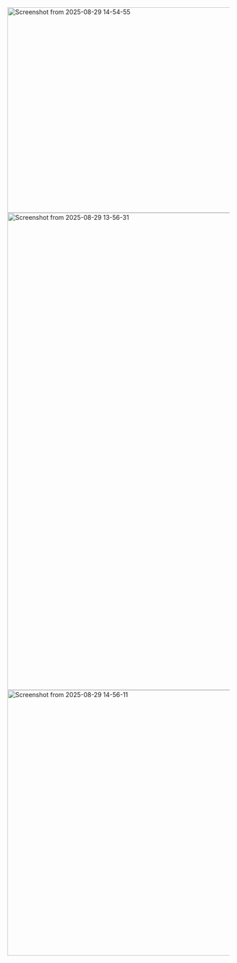 
<img width="1499" height="465" alt="Screenshot from 2025-08-29 14-54-55" src="https://github.com/user-attachments/assets/df9e9675-6378-40b1-b33f-68686b7e9b56" />


<img width="1404" height="1080" alt="Screenshot from 2025-08-29 13-56-31" src="https://github.com/user-attachments/assets/33e6ad7e-631d-47bc-b380-3d40019de1c0" />



<img width="1645" height="601" alt="Screenshot from 2025-08-29 14-56-11" src="https://github.com/user-attachments/assets/01a972f9-33a5-47a4-9f04-8bf922e0e790" />


